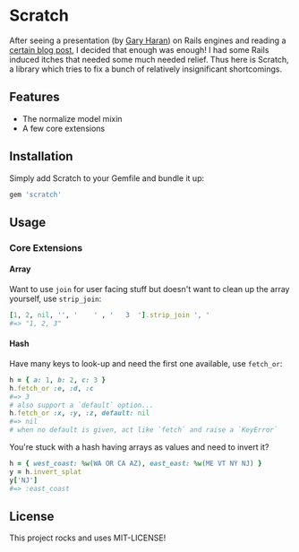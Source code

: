 # Scratch

After seeing a presentation (by [Gary Haran]) on Rails engines and
reading a [certain blog post], I decided that enough was enough! I had
some Rails induced itches that needed some much needed relief. Thus here
is Scratch, a library which tries to fix a bunch of relatively
insignificant shortcomings.

## Features

 * The normalize model mixin
 * A few core extensions

## Installation

Simply add Scratch to your Gemfile and bundle it up:

```ruby
gem 'scratch'
```

## Usage

### Core Extensions

#### Array

Want to use `join` for user facing stuff but doesn't want to clean up
the array yourself, use `strip_join`:

```ruby
[1, 2, nil, '', '    ' , '   3  '].strip_join ', '
#=> "1, 2, 3"
```

#### Hash

Have many keys to look-up and need the first one available, use `fetch_or`:

```ruby
h = { a: 1, b: 2, c: 3 }
h.fetch_or :e, :d, :c
#=> 3
# also support a `default` option...
h.fetch_or :x, :y, :z, default: nil
#=> nil
# when no default is given, act like `fetch` and raise a `KeyError`
```

You're stuck with a hash having arrays as values and need to invert it?

```ruby
h = { west_coast: %w(WA OR CA AZ), east_east: %w(ME VT NY NJ) }
y = h.invert_splat
y['NJ']
#=> :east_coast
```

## License

This project rocks and uses MIT-LICENSE!

[Gary Haran]: https://github.com/garyharan
[certain blog post]: http://gilesbowkett.blogspot.in/2012/02/rails-went-off-rails-why-im-rebuilding.html
